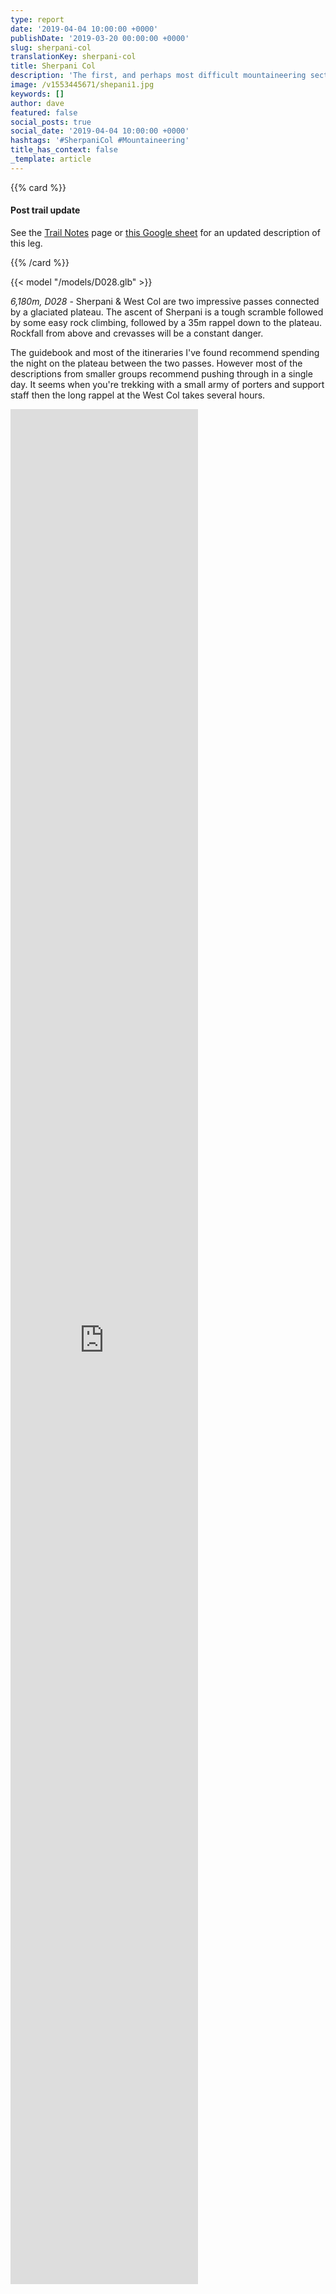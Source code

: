 ```yaml
---
type: report
date: '2019-04-04 10:00:00 +0000'
publishDate: '2019-03-20 00:00:00 +0000'
slug: sherpani-col
translationKey: sherpani-col
title: Sherpani Col
description: 'The first, and perhaps most difficult mountaineering section on our route.'
image: /v1553445671/shepani1.jpg
keywords: []
author: dave
featured: false
social_posts: true
social_date: '2019-04-04 10:00:00 +0000'
hashtags: '#SherpaniCol #Mountaineering'
title_has_context: false
_template: article
---
```





{{% card %}}

#### Post trail update

See the [Trail Notes](/expeditions/great-himalaya-trail/trail-notes/) page or [this Google sheet](https://docs.google.com/spreadsheets/d/14x_OJ4mJNoHuj1LnYnyGULdE3P9kG6CwOdY1t0sv_H8/edit) for an updated description of this leg.

{{% /card %}}

{{< model "/models/D028.glb" >}}

_6,180m, D028_ - Sherpani & West Col are two impressive passes connected by a glaciated plateau. The ascent of Sherpani is a tough scramble followed by some easy rock climbing, followed by a 35m rappel down to the plateau. Rockfall from above and crevasses will be a constant danger.

The guidebook and most of the itineraries I've found recommend spending the night on the plateau between the two passes. However most of the descriptions from smaller groups recommend pushing through in a single day. It seems when you're trekking with a small army of porters and support staff then the long rappel at the West Col takes several hours.

<iframe style="height:75vh;" frameBorder="0" allowfullscreen src="https://umap.openstreetmap.fr/en/map/untitled-map_307223?scaleControl=false&miniMap=false&scrollWheelZoom=false&zoomControl=true&allowEdit=false&moreControl=false&searchControl=null&tilelayersControl=null&embedControl=null&datalayersControl=null&onLoadPanel=undefined&captionBar=false&fullscreenControl=null&datalayers=809594#14/27.8553/87.0115"></iframe>
